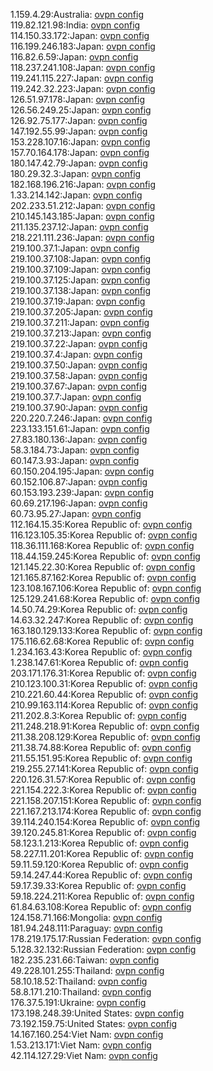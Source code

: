 1.159.4.29:Australia: [ovpn config](vpn/1_159_4_29.ovpn)  
119.82.121.98:India: [ovpn config](vpn/119_82_121_98.ovpn)  
114.150.33.172:Japan: [ovpn config](vpn/114_150_33_172.ovpn)  
116.199.246.183:Japan: [ovpn config](vpn/116_199_246_183.ovpn)  
116.82.6.59:Japan: [ovpn config](vpn/116_82_6_59.ovpn)  
118.237.241.108:Japan: [ovpn config](vpn/118_237_241_108.ovpn)  
119.241.115.227:Japan: [ovpn config](vpn/119_241_115_227.ovpn)  
119.242.32.223:Japan: [ovpn config](vpn/119_242_32_223.ovpn)  
126.51.97.178:Japan: [ovpn config](vpn/126_51_97_178.ovpn)  
126.56.249.25:Japan: [ovpn config](vpn/126_56_249_25.ovpn)  
126.92.75.177:Japan: [ovpn config](vpn/126_92_75_177.ovpn)  
147.192.55.99:Japan: [ovpn config](vpn/147_192_55_99.ovpn)  
153.228.107.16:Japan: [ovpn config](vpn/153_228_107_16.ovpn)  
157.70.164.178:Japan: [ovpn config](vpn/157_70_164_178.ovpn)  
180.147.42.79:Japan: [ovpn config](vpn/180_147_42_79.ovpn)  
180.29.32.3:Japan: [ovpn config](vpn/180_29_32_3.ovpn)  
182.168.196.216:Japan: [ovpn config](vpn/182_168_196_216.ovpn)  
1.33.214.142:Japan: [ovpn config](vpn/1_33_214_142.ovpn)  
202.233.51.212:Japan: [ovpn config](vpn/202_233_51_212.ovpn)  
210.145.143.185:Japan: [ovpn config](vpn/210_145_143_185.ovpn)  
211.135.237.12:Japan: [ovpn config](vpn/211_135_237_12.ovpn)  
218.221.111.236:Japan: [ovpn config](vpn/218_221_111_236.ovpn)  
219.100.37.1:Japan: [ovpn config](vpn/219_100_37_1.ovpn)  
219.100.37.108:Japan: [ovpn config](vpn/219_100_37_108.ovpn)  
219.100.37.109:Japan: [ovpn config](vpn/219_100_37_109.ovpn)  
219.100.37.125:Japan: [ovpn config](vpn/219_100_37_125.ovpn)  
219.100.37.138:Japan: [ovpn config](vpn/219_100_37_138.ovpn)  
219.100.37.19:Japan: [ovpn config](vpn/219_100_37_19.ovpn)  
219.100.37.205:Japan: [ovpn config](vpn/219_100_37_205.ovpn)  
219.100.37.211:Japan: [ovpn config](vpn/219_100_37_211.ovpn)  
219.100.37.213:Japan: [ovpn config](vpn/219_100_37_213.ovpn)  
219.100.37.22:Japan: [ovpn config](vpn/219_100_37_22.ovpn)  
219.100.37.4:Japan: [ovpn config](vpn/219_100_37_4.ovpn)  
219.100.37.50:Japan: [ovpn config](vpn/219_100_37_50.ovpn)  
219.100.37.58:Japan: [ovpn config](vpn/219_100_37_58.ovpn)  
219.100.37.67:Japan: [ovpn config](vpn/219_100_37_67.ovpn)  
219.100.37.7:Japan: [ovpn config](vpn/219_100_37_7.ovpn)  
219.100.37.90:Japan: [ovpn config](vpn/219_100_37_90.ovpn)  
220.220.7.246:Japan: [ovpn config](vpn/220_220_7_246.ovpn)  
223.133.151.61:Japan: [ovpn config](vpn/223_133_151_61.ovpn)  
27.83.180.136:Japan: [ovpn config](vpn/27_83_180_136.ovpn)  
58.3.184.73:Japan: [ovpn config](vpn/58_3_184_73.ovpn)  
60.147.3.93:Japan: [ovpn config](vpn/60_147_3_93.ovpn)  
60.150.204.195:Japan: [ovpn config](vpn/60_150_204_195.ovpn)  
60.152.106.87:Japan: [ovpn config](vpn/60_152_106_87.ovpn)  
60.153.193.239:Japan: [ovpn config](vpn/60_153_193_239.ovpn)  
60.69.217.196:Japan: [ovpn config](vpn/60_69_217_196.ovpn)  
60.73.95.27:Japan: [ovpn config](vpn/60_73_95_27.ovpn)  
112.164.15.35:Korea Republic of: [ovpn config](vpn/112_164_15_35.ovpn)  
116.123.105.35:Korea Republic of: [ovpn config](vpn/116_123_105_35.ovpn)  
118.36.111.168:Korea Republic of: [ovpn config](vpn/118_36_111_168.ovpn)  
118.44.159.245:Korea Republic of: [ovpn config](vpn/118_44_159_245.ovpn)  
121.145.22.30:Korea Republic of: [ovpn config](vpn/121_145_22_30.ovpn)  
121.165.87.162:Korea Republic of: [ovpn config](vpn/121_165_87_162.ovpn)  
123.108.167.106:Korea Republic of: [ovpn config](vpn/123_108_167_106.ovpn)  
125.129.241.68:Korea Republic of: [ovpn config](vpn/125_129_241_68.ovpn)  
14.50.74.29:Korea Republic of: [ovpn config](vpn/14_50_74_29.ovpn)  
14.63.32.247:Korea Republic of: [ovpn config](vpn/14_63_32_247.ovpn)  
163.180.129.133:Korea Republic of: [ovpn config](vpn/163_180_129_133.ovpn)  
175.116.62.68:Korea Republic of: [ovpn config](vpn/175_116_62_68.ovpn)  
1.234.163.43:Korea Republic of: [ovpn config](vpn/1_234_163_43.ovpn)  
1.238.147.61:Korea Republic of: [ovpn config](vpn/1_238_147_61.ovpn)  
203.171.176.31:Korea Republic of: [ovpn config](vpn/203_171_176_31.ovpn)  
210.123.100.31:Korea Republic of: [ovpn config](vpn/210_123_100_31.ovpn)  
210.221.60.44:Korea Republic of: [ovpn config](vpn/210_221_60_44.ovpn)  
210.99.163.114:Korea Republic of: [ovpn config](vpn/210_99_163_114.ovpn)  
211.202.8.3:Korea Republic of: [ovpn config](vpn/211_202_8_3.ovpn)  
211.248.218.91:Korea Republic of: [ovpn config](vpn/211_248_218_91.ovpn)  
211.38.208.129:Korea Republic of: [ovpn config](vpn/211_38_208_129.ovpn)  
211.38.74.88:Korea Republic of: [ovpn config](vpn/211_38_74_88.ovpn)  
211.55.151.95:Korea Republic of: [ovpn config](vpn/211_55_151_95.ovpn)  
219.255.27.141:Korea Republic of: [ovpn config](vpn/219_255_27_141.ovpn)  
220.126.31.57:Korea Republic of: [ovpn config](vpn/220_126_31_57.ovpn)  
221.154.222.3:Korea Republic of: [ovpn config](vpn/221_154_222_3.ovpn)  
221.158.207.151:Korea Republic of: [ovpn config](vpn/221_158_207_151.ovpn)  
221.167.213.174:Korea Republic of: [ovpn config](vpn/221_167_213_174.ovpn)  
39.114.240.154:Korea Republic of: [ovpn config](vpn/39_114_240_154.ovpn)  
39.120.245.81:Korea Republic of: [ovpn config](vpn/39_120_245_81.ovpn)  
58.123.1.213:Korea Republic of: [ovpn config](vpn/58_123_1_213.ovpn)  
58.227.11.201:Korea Republic of: [ovpn config](vpn/58_227_11_201.ovpn)  
59.11.59.120:Korea Republic of: [ovpn config](vpn/59_11_59_120.ovpn)  
59.14.247.44:Korea Republic of: [ovpn config](vpn/59_14_247_44.ovpn)  
59.17.39.33:Korea Republic of: [ovpn config](vpn/59_17_39_33.ovpn)  
59.18.224.211:Korea Republic of: [ovpn config](vpn/59_18_224_211.ovpn)  
61.84.63.108:Korea Republic of: [ovpn config](vpn/61_84_63_108.ovpn)  
124.158.71.166:Mongolia: [ovpn config](vpn/124_158_71_166.ovpn)  
181.94.248.111:Paraguay: [ovpn config](vpn/181_94_248_111.ovpn)  
178.219.175.17:Russian Federation: [ovpn config](vpn/178_219_175_17.ovpn)  
5.128.32.132:Russian Federation: [ovpn config](vpn/5_128_32_132.ovpn)  
182.235.231.66:Taiwan: [ovpn config](vpn/182_235_231_66.ovpn)  
49.228.101.255:Thailand: [ovpn config](vpn/49_228_101_255.ovpn)  
58.10.18.52:Thailand: [ovpn config](vpn/58_10_18_52.ovpn)  
58.8.171.210:Thailand: [ovpn config](vpn/58_8_171_210.ovpn)  
176.37.5.191:Ukraine: [ovpn config](vpn/176_37_5_191.ovpn)  
173.198.248.39:United States: [ovpn config](vpn/173_198_248_39.ovpn)  
73.192.159.75:United States: [ovpn config](vpn/73_192_159_75.ovpn)  
14.167.160.254:Viet Nam: [ovpn config](vpn/14_167_160_254.ovpn)  
1.53.213.171:Viet Nam: [ovpn config](vpn/1_53_213_171.ovpn)  
42.114.127.29:Viet Nam: [ovpn config](vpn/42_114_127_29.ovpn)  
